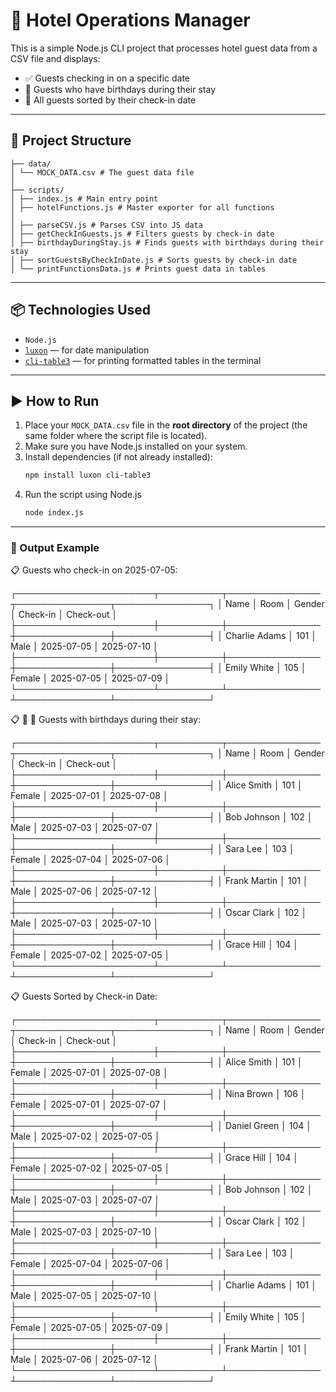 # 🏨 Hotel Operations Manager

This is a simple Node.js CLI project that processes hotel guest data from a CSV file and displays:

- ✅ Guests checking in on a specific date  
- 🎂 Guests who have birthdays during their stay  
- 📅 All guests sorted by their check-in date  

---

## 📁 Project Structure

```
├── data/
│ └── MOCK_DATA.csv # The guest data file
│
├── scripts/
│ ├── index.js # Main entry point
│ ├── hotelFunctions.js # Master exporter for all functions
│
│ ├── parseCSV.js # Parses CSV into JS data
│ ├── getCheckInGuests.js # Filters guests by check-in date
│ ├── birthdayDuringStay.js # Finds guests with birthdays during their stay
│ ├── sortGuestsByCheckInDate.js # Sorts guests by check-in date
│ └── printFunctionsData.js # Prints guest data in tables
```

---
## 📦 Technologies Used

- `Node.js`  
- [`luxon`](https://moment.github.io/luxon/) — for date manipulation  
- [`cli-table3`](https://www.npmjs.com/package/cli-table3) — for printing formatted tables in the terminal  
---
## ▶️ How to Run
1. Place your `MOCK_DATA.csv` file in the **root directory** of the project (the same folder where the script file is located).
2. Make sure you have Node.js installed on your system.
3. Install dependencies (if not already installed):
   ```bash
   npm install luxon cli-table3
4. Run the script using Node.js
   ```bash
   node index.js
---
### 📂 Output Example
📋 Guests who check-in on 2025-07-05:

┌──────────────────────┬──────────┬───────────────┬───────────────┬───────────────┐
│ Name                 │ Room     │ Gender        │ Check-in      │ Check-out     │
├──────────────────────┼──────────┼───────────────┼───────────────┼───────────────┤
│ Charlie Adams        │ 101      │ Male          │ 2025-07-05    │ 2025-07-10    │
├──────────────────────┼──────────┼───────────────┼───────────────┼───────────────┤
│ Emily White          │ 105      │ Female        │ 2025-07-05    │ 2025-07-09    │
└──────────────────────┴──────────┴───────────────┴───────────────┴───────────────┘

📋 🎂 🎉 Guests with birthdays during their stay:

┌──────────────────────┬──────────┬───────────────┬───────────────┬───────────────┐
│ Name                 │ Room     │ Gender        │ Check-in      │ Check-out     │
├──────────────────────┼──────────┼───────────────┼───────────────┼───────────────┤
│ Alice Smith          │ 101      │ Female        │ 2025-07-01    │ 2025-07-08    │
├──────────────────────┼──────────┼───────────────┼───────────────┼───────────────┤
│ Bob Johnson          │ 102      │ Male          │ 2025-07-03    │ 2025-07-07    │
├──────────────────────┼──────────┼───────────────┼───────────────┼───────────────┤
│ Sara Lee             │ 103      │ Female        │ 2025-07-04    │ 2025-07-06    │
├──────────────────────┼──────────┼───────────────┼───────────────┼───────────────┤
│ Frank Martin         │ 101      │ Male          │ 2025-07-06    │ 2025-07-12    │
├──────────────────────┼──────────┼───────────────┼───────────────┼───────────────┤
│ Oscar Clark          │ 102      │ Male          │ 2025-07-03    │ 2025-07-10    │
├──────────────────────┼──────────┼───────────────┼───────────────┼───────────────┤
│ Grace Hill           │ 104      │ Female        │ 2025-07-02    │ 2025-07-05    │
└──────────────────────┴──────────┴───────────────┴───────────────┴───────────────┘

📋 Guests Sorted by Check-in Date:

┌──────────────────────┬──────────┬───────────────┬───────────────┬───────────────┐
│ Name                 │ Room     │ Gender        │ Check-in      │ Check-out     │
├──────────────────────┼──────────┼───────────────┼───────────────┼───────────────┤
│ Alice Smith          │ 101      │ Female        │ 2025-07-01    │ 2025-07-08    │
├──────────────────────┼──────────┼───────────────┼───────────────┼───────────────┤
│ Nina Brown           │ 106      │ Female        │ 2025-07-01    │ 2025-07-07    │
├──────────────────────┼──────────┼───────────────┼───────────────┼───────────────┤
│ Daniel Green         │ 104      │ Male          │ 2025-07-02    │ 2025-07-05    │
├──────────────────────┼──────────┼───────────────┼───────────────┼───────────────┤
│ Grace Hill           │ 104      │ Female        │ 2025-07-02    │ 2025-07-05    │
├──────────────────────┼──────────┼───────────────┼───────────────┼───────────────┤
│ Bob Johnson          │ 102      │ Male          │ 2025-07-03    │ 2025-07-07    │
├──────────────────────┼──────────┼───────────────┼───────────────┼───────────────┤
│ Oscar Clark          │ 102      │ Male          │ 2025-07-03    │ 2025-07-10    │
├──────────────────────┼──────────┼───────────────┼───────────────┼───────────────┤
│ Sara Lee             │ 103      │ Female        │ 2025-07-04    │ 2025-07-06    │
├──────────────────────┼──────────┼───────────────┼───────────────┼───────────────┤
│ Charlie Adams        │ 101      │ Male          │ 2025-07-05    │ 2025-07-10    │
├──────────────────────┼──────────┼───────────────┼───────────────┼───────────────┤
│ Emily White          │ 105      │ Female        │ 2025-07-05    │ 2025-07-09    │
├──────────────────────┼──────────┼───────────────┼───────────────┼───────────────┤
│ Frank Martin         │ 101      │ Male          │ 2025-07-06    │ 2025-07-12    │
└──────────────────────┴──────────┴───────────────┴───────────────┴───────────────┘